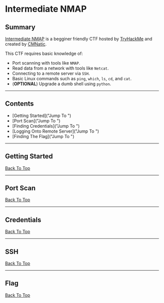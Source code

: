 # Intermediate NMAP

## Summary

[Intermediate NMAP](https://tryhackme.com/room/intermediatenmap "Intermediate NMAP Room On TryHackMe") is a begginer friendly CTF hosted by [TryHackMe](https://tryhackme.com/ "TryHackMe Official Website") and created by [CMNatic](https://github.com/CMNatic "CMNatic GitHub Page").

This CTF requires basic knowledge of:

* Port scanning with tools like ```NMAP```.
* Read data from a network with tools like ```Netcat```.
* Connecting to a remote server via ```SSH```.
* Basic Linux commands such as ```ping```, ```which```, ```ls```, ```cd```, and ```cat```.
* (**OPTIONAL**) Upgrade a dumb shell using ```python```.

---

## Contents

* [Getting Started]("Jump To ")
* [Port Scan]("Jump To ")
* [Finding Credentials]("Jump To ")
* [Logging Onto Remote Server]("Jump To ")
* [Finding The Flag]("Jump To ")

---

## Getting Started



[Back To Top](#intermediate-nmap "Jump To Top")

---

## Port Scan



[Back To Top](#intermediate-nmap "Jump To Top")

---

## Credentials



[Back To Top](#intermediate-nmap "Jump To Top")

---

## SSH



[Back To Top](#intermediate-nmap "Jump To Top")

---

## Flag



[Back To Top](#intermediate-nmap "Jump To Top")
